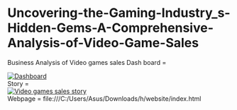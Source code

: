 # Uncovering-the-Gaming-Industry_s-Hidden-Gems-A-Comprehensive-Analysis-of-Video-Game-Sales
Business Analysis of Video games sales
Dash board = <div class='tableauPlaceholder' id='viz1681275672423' style='position: relative'><noscript><a href='#'><img alt='Dashboard  ' src='https:&#47;&#47;public.tableau.com&#47;static&#47;images&#47;Da&#47;Dashboardofvgsales&#47;Dashboard&#47;1_rss.png' style='border: none' /></a></noscript><object class='tableauViz'  style='display:none;'><param name='host_url' value='https%3A%2F%2Fpublic.tableau.com%2F' /> <param name='embed_code_version' value='3' /> <param name='site_root' value='' /><param name='name' value='Dashboardofvgsales&#47;Dashboard' /><param name='tabs' value='no' /><param name='toolbar' value='yes' /><param name='static_image' value='https:&#47;&#47;public.tableau.com&#47;static&#47;images&#47;Da&#47;Dashboardofvgsales&#47;Dashboard&#47;1.png' /> <param name='animate_transition' value='yes' /><param name='display_static_image' value='yes' /><param name='display_spinner' value='yes' /><param name='display_overlay' value='yes' /><param name='display_count' value='yes' /><param name='language' value='en-US' /><param name='filter' value='publish=yes' /></object></div>                <script type='text/javascript'>                    var divElement = document.getElementById('viz1681275672423');                    var vizElement = divElement.getElementsByTagName('object')[0];                    if ( divElement.offsetWidth > 800 ) { vizElement.style.width='1500px';vizElement.style.height='1027px';} else if ( divElement.offsetWidth > 500 ) { vizElement.style.width='1500px';vizElement.style.height='1027px';} else { vizElement.style.width='100%';vizElement.style.height='2477px';}                     var scriptElement = document.createElement('script');                    scriptElement.src = 'https://public.tableau.com/javascripts/api/viz_v1.js';                    vizElement.parentNode.insertBefore(scriptElement, vizElement);                </script>
Story = <div class='tableauPlaceholder' id='viz1681277345677' style='position: relative'><noscript><a href='#'><img alt='Video games sales story ' src='https:&#47;&#47;public.tableau.com&#47;static&#47;images&#47;7J&#47;7JZN7RSXH&#47;1_rss.png' style='border: none' /></a></noscript><object class='tableauViz'  style='display:none;'><param name='host_url' value='https%3A%2F%2Fpublic.tableau.com%2F' /> <param name='embed_code_version' value='3' /> <param name='path' value='shared&#47;7JZN7RSXH' /> <param name='toolbar' value='yes' /><param name='static_image' value='https:&#47;&#47;public.tableau.com&#47;static&#47;images&#47;7J&#47;7JZN7RSXH&#47;1.png' /> <param name='animate_transition' value='yes' /><param name='display_static_image' value='yes' /><param name='display_spinner' value='yes' /><param name='display_overlay' value='yes' /><param name='display_count' value='yes' /><param name='language' value='en-US' /><param name='filter' value='publish=yes' /></object></div>                <script type='text/javascript'>                    var divElement = document.getElementById('viz1681277345677');                    var vizElement = divElement.getElementsByTagName('object')[0];                    vizElement.style.width='1016px';vizElement.style.height='991px';                    var scriptElement = document.createElement('script');                    scriptElement.src = 'https://public.tableau.com/javascripts/api/viz_v1.js';                    vizElement.parentNode.insertBefore(scriptElement, vizElement);                </script>
Webpage = file:///C:/Users/Asus/Downloads/h/website/index.html
